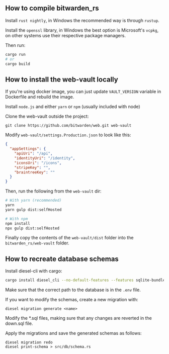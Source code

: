 ## How to compile bitwarden_rs
Install `rust nightly`, in Windows the recommended way is through `rustup`.

Install the `openssl` library, in Windows the best option is Microsoft's `vcpkg`,
on other systems use their respective package managers.

Then run:
```sh
cargo run
# or
cargo build
```

## How to install the web-vault locally
If you're using docker image, you can just update `VAULT_VERSION` variable in Dockerfile and rebuild the image.

Install `node.js` and either `yarn` or `npm` (usually included with node)

Clone the web-vault outside the project:
```
git clone https://github.com/bitwarden/web.git web-vault
```

Modify `web-vault/settings.Production.json` to look like this:
```json
{
  "appSettings": {
    "apiUri": "/api",
    "identityUri": "/identity",
    "iconsUri": "/icons",
    "stripeKey": "",
    "braintreeKey": ""
  }
}
```

Then, run the following from the `web-vault` dir:
```sh
# With yarn (recommended)
yarn
yarn gulp dist:selfHosted

# With npm
npm install
npx gulp dist:selfHosted
```

Finally copy the contents of the `web-vault/dist` folder into the `bitwarden_rs/web-vault` folder.

## How to recreate database schemas
Install diesel-cli with cargo:
```sh
cargo install diesel_cli --no-default-features --features sqlite-bundled # Or use only sqlite to use the system version
```

Make sure that the correct path to the database is in the `.env` file.

If you want to modify the schemas, create a new migration with:
```
diesel migration generate <name>
```

Modify the *.sql files, making sure that any changes are reverted in the down.sql file.

Apply the migrations and save the generated schemas as follows:
```
diesel migration redo
diesel print-schema > src/db/schema.rs
```